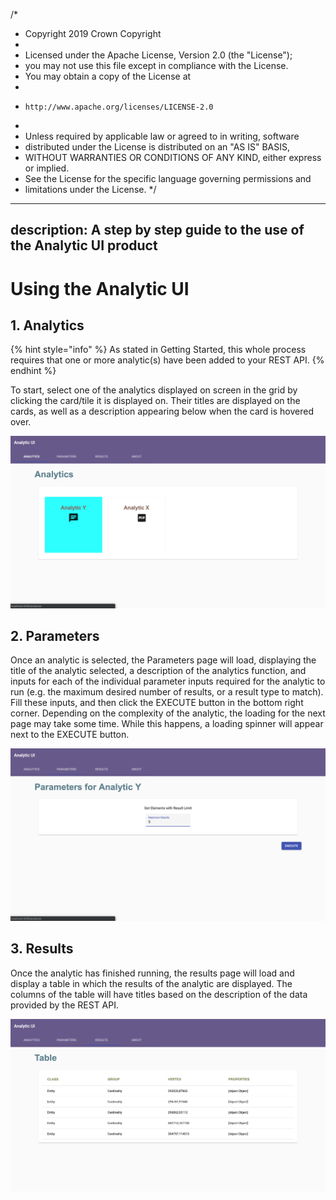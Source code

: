 /*
 * Copyright 2019 Crown Copyright
 *
 * Licensed under the Apache License, Version 2.0 (the "License");
 * you may not use this file except in compliance with the License.
 * You may obtain a copy of the License at
 *
 *     http://www.apache.org/licenses/LICENSE-2.0
 *
 * Unless required by applicable law or agreed to in writing, software
 * distributed under the License is distributed on an "AS IS" BASIS,
 * WITHOUT WARRANTIES OR CONDITIONS OF ANY KIND, either express or implied.
 * See the License for the specific language governing permissions and
 * limitations under the License.
 */

---
description: A step by step guide to the use of the Analytic UI product
---

# Using the Analytic UI

## 1. Analytics

{% hint style="info" %}
As stated in Getting Started, this whole process requires that one or more analytic\(s\) have been added to your REST API.
{% endhint %}

To start, select one of the analytics displayed on screen in the grid by clicking the card/tile it is displayed on. Their titles are displayed on the cards, as well as a description appearing below when the card is hovered over.

![The Analytics page where the REST API has been used to create 2 analytics; X and Y.](./analytics/analytics-ui/assets/2_analytics.png)

## 2. Parameters

Once an analytic is selected, the Parameters page will load, displaying the title of the analytic selected, a description of the analytics function, and inputs for each of the individual parameter inputs required for the analytic to run \(e.g. the maximum desired number of results, or a result type to match\). Fill these inputs, and then click the EXECUTE button in the bottom right corner. Depending on the complexity of the analytic, the loading for the next page may take some time. While this happens, a loading spinner will appear next to the EXECUTE button.

![The Parameters page where Analytic Y was clicked and so the parameters for said analytic, in this case, just the one of "Maximum Results" are given inputs, which has in this case been filled out as 5, meaning the user would get 5 results returned.](./analytics/analytics-ui/assets/analytic_y_params.png)

## 3. Results

Once the analytic has finished running, the results page will load and display a table in which the results of the analytic are displayed. The columns of the table will have titles based on the description of the data provided by the REST API.

![The is the Results page as it would be when Analytic Y is run with a Maximum Results parameter of 5.](./analytics/analytics-ui/assets/results.png)
